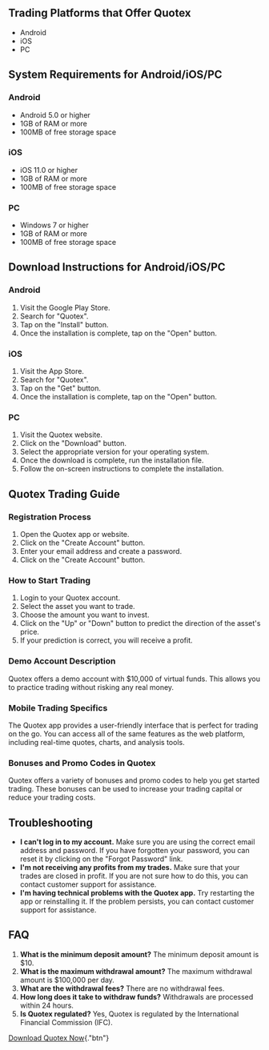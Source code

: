 ## Trading Platforms that Offer Quotex

-   Android
-   iOS
-   PC

## System Requirements for Android/iOS/PC

### Android

-   Android 5.0 or higher
-   1GB of RAM or more
-   100MB of free storage space

### iOS

-   iOS 11.0 or higher
-   1GB of RAM or more
-   100MB of free storage space

### PC

-   Windows 7 or higher
-   1GB of RAM or more
-   100MB of free storage space

## Download Instructions for Android/iOS/PC

### Android

1.  Visit the Google Play Store.
2.  Search for "Quotex".
3.  Tap on the "Install" button.
4.  Once the installation is complete, tap on the "Open" button.

### iOS

1.  Visit the App Store.
2.  Search for "Quotex".
3.  Tap on the "Get" button.
4.  Once the installation is complete, tap on the "Open" button.

### PC

1.  Visit the Quotex website.
2.  Click on the "Download" button.
3.  Select the appropriate version for your operating system.
4.  Once the download is complete, run the installation file.
5.  Follow the on-screen instructions to complete the installation.

## Quotex Trading Guide

### Registration Process

1.  Open the Quotex app or website.
2.  Click on the "Create Account" button.
3.  Enter your email address and create a password.
4.  Click on the "Create Account" button.

### How to Start Trading

1.  Login to your Quotex account.
2.  Select the asset you want to trade.
3.  Choose the amount you want to invest.
4.  Click on the "Up" or "Down" button to predict the
    direction of the asset\'s price.
5.  If your prediction is correct, you will receive a profit.

### Demo Account Description

Quotex offers a demo account with \$10,000 of virtual funds. This allows
you to practice trading without risking any real money.

### Mobile Trading Specifics

The Quotex app provides a user-friendly interface that is perfect for
trading on the go. You can access all of the same features as the web
platform, including real-time quotes, charts, and analysis tools.

### Bonuses and Promo Codes in Quotex

Quotex offers a variety of bonuses and promo codes to help you get
started trading. These bonuses can be used to increase your trading
capital or reduce your trading costs.

## Troubleshooting

-   **I can\'t log in to my account.** Make sure you are using the
    correct email address and password. If you have forgotten your
    password, you can reset it by clicking on the "Forgot
    Password" link.
-   **I\'m not receiving any profits from my trades.** Make sure that
    your trades are closed in profit. If you are not sure how to do
    this, you can contact customer support for assistance.
-   **I\'m having technical problems with the Quotex app.** Try
    restarting the app or reinstalling it. If the problem persists, you
    can contact customer support for assistance.

## FAQ

1.  **What is the minimum deposit amount?** The minimum deposit amount
    is \$10.
2.  **What is the maximum withdrawal amount?** The maximum withdrawal
    amount is \$100,000 per day.
3.  **What are the withdrawal fees?** There are no withdrawal fees.
4.  **How long does it take to withdraw funds?** Withdrawals are
    processed within 24 hours.
5.  **Is Quotex regulated?** Yes, Quotex is regulated by the
    International Financial Commission (IFC).

[Download Quotex
Now](\%22https://traff.sbs/quotexonelink\%22){."btn"}

